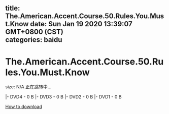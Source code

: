 
title: The.American.Accent.Course.50.Rules.You.Must.Know
date: Sun Jan 19 2020 13:39:07 GMT+0800 (CST)    
categories: baidu
---

# The.American.Accent.Course.50.Rules.You.Must.Know
size: N/A
 正在跳转中...
 
|- DVD4 - 0 B
|- DVD3 - 0 B
|- DVD2 - 0 B
|- DVD1 - 0 B

[How to download](https://bpcam.bemobtrk.com/go/2ceec3aa-1ca2-46d6-b9ff-aaa5c184517c?jno=2271)